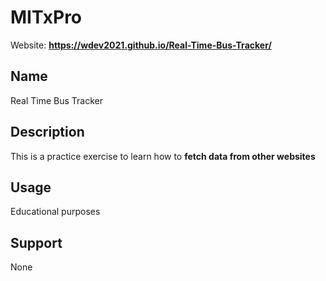 # MITxPro
Website: **https://wdev2021.github.io/Real-Time-Bus-Tracker/**

## Name  
Real Time Bus Tracker

## Description  
This is a practice exercise to learn how to **fetch data from other websites**

## Usage
Educational purposes

## Support
None

